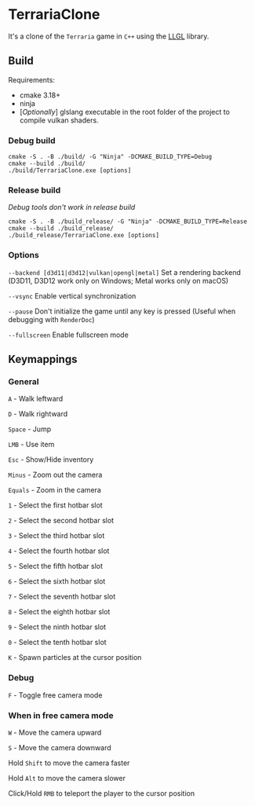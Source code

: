 # TerrariaClone

It's a clone of the `Terraria` game in `C++` using the [LLGL](https://github.com/LukasBanana/LLGL) library.

## Build

Requirements:

* cmake 3.18+
* ninja
* [_Optionally_] glslang executable in the root folder of the project to compile vulkan shaders.

### Debug build

```
cmake -S . -B ./build/ -G "Ninja" -DCMAKE_BUILD_TYPE=Debug
cmake --build ./build/
./build/TerrariaClone.exe [options]
```

### Release build

_Debug tools don't work in release build_

```
cmake -S . -B ./build_release/ -G "Ninja" -DCMAKE_BUILD_TYPE=Release
cmake --build ./build_release/
./build_release/TerrariaClone.exe [options]
```

### Options

`--backend [d3d11|d3d12|vulkan|opengl|metal]` Set a rendering backend (D3D11, D3D12 work only on Windows; Metal works only on macOS)

`--vsync` Enable vertical synchronization

`--pause` Don't initialize the game until any key is pressed (Useful when debugging with `RenderDoc`)

`--fullscreen` Enable fullscreen mode

## Keymappings

### General

`A` - Walk leftward

`D` - Walk rightward

`Space` - Jump

`LMB` - Use item

`Esc` - Show/Hide inventory

`Minus` - Zoom out the camera

`Equals` - Zoom in the camera

`1` - Select the first hotbar slot

`2` - Select the second hotbar slot

`3` - Select the third hotbar slot

`4` - Select the fourth hotbar slot

`5` - Select the fifth hotbar slot

`6` - Select the sixth hotbar slot

`7` - Select the seventh hotbar slot

`8` - Select the eighth hotbar slot

`9` - Select the ninth hotbar slot

`0` - Select the tenth hotbar slot

`K` - Spawn particles at the cursor position

### Debug

`F` - Toggle free camera mode

### When in free camera mode

`W` - Move the camera upward

`S` - Move the camera downward

Hold `Shift` to move the camera faster

Hold `Alt` to move the camera slower

Click/Hold `RMB` to teleport the player to the cursor position
